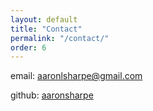 ```yaml
---
layout: default
title: "Contact"
permalink: "/contact/"
order: 6
---
```

email: [aaronlsharpe@gmail.com](mailto:aaronlsharpe@gmail.com)

github: [aaronsharpe](https://github.com/aaronsharpe)